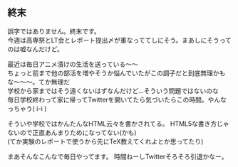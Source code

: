 ## 終末

誤字ではありません。終末です。  
今週は高専祭とLT会とレポート提出〆が重なっててしにそう。まあしにそうってのは嘘なんだけど。

最近は毎日アニメ漬けの生活を送っている〜〜  
ちょっと前まで他の部活を増やそうか悩んでいたがこの調子だと到底無理かもな〜〜〜。てか無理だ  
学校から家まではそう遠くないはずなんだけど...そういう問題ではないのな  
毎日学校終わって家に帰ってTwitterを開いてたら気づいたらこの時間。やんなっちゃう( íｰì )

そういや学校ではかんたんなHTML云々を書かされてる。
HTML5な書き方じゃないので正直あんまりためになってない(かも)  
(てか実験のレポートで使うから先にTeX教えてくれよとか思ってたり)

まあそんなこんなで毎日やってます。
時間ねーしTwitterそろそろ引退かなー。
